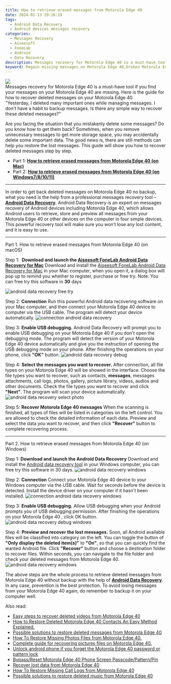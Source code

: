 ```yaml
---
title: How to retrieve erased messages from Motorola Edge 40
date: 2024-02-13 19:16:19
tags: 
  - Android Data Recovery
  - Android devices messages recovery
categories: 
  - Messages Recovery
  - Aiseesoft
  - FoneLab
  - Android
  - Data Recovery
description: Messages recovery for Motorola Edge 40 is a must-have tool if you find your messages on your Motorola Edge 40 are missing. Here is the guide for how to recover deleted messages on your Motorola Edge 40.
keyword: Regain missing messages on Motorola Edge 40,broken Motorola Edge 40 messages recovery solution,broken Motorola Edge 40 text messages recovery solution,Unerase messages from Motorola Edge 40,Motorola Edge 40 messages retrieval,Recover deleted messages,restore messages when deleted in Motorola Edge 40,my messages deleted from Motorola Edge 40 how to undo messages,Motorola Edge 40 messages disappear,Motorola Edge 40 issues with messages deleted,recover deleted messages 2018 for Motorola Edge 40,Motorola Edge 40 reset but recover messages
---
```


<img src="https://img0mobiles.techidaily.com/images/best-assets/devices/motorola/motorola-edge-40/2.jpg" class="atpl-imgstyle"  />

<div class="atpl-content atpl-for-fonelab-android recover-messages">

<div class="atpl-post-description-part-1">
Messages recovery for Motorola Edge 40 is a must-have tool if you find your messages on your Motorola Edge 40 are missing. Here is the guide for how to recover deleted messages on your Motorola Edge 40.
</div>




<div class="atpl-post-description-part-2">
<div class="tpl-content-sub-paragraph-question">
  "Yesterday, I deleted many important ones while managing messages. I don't have a habit to backup messages. Is there any simple way to recover these deleted messages?"
</div>
<div class="tpl-content-sub-paragraph-content">
<p>
  Are you facing the situation that you mistakenly delete some messages? Do you know how to get them back? Sometimes, when you remove unnecessary messages to get more storage space, you may accidentally delete some important data. The good news is, there are still methods can help you restore the lost messages. This guide will show you how to recover deleted messages step by step.
</p>
</div>
</div>

<ul>
  <li>Part 1: <strong><a href="#p1">How to retrieve erased messages from Motorola Edge 40 (on Mac)</a></strong></li>
  <li>Part 2: <strong><a href="#p2">How to retrieve erased messages from Motorola Edge 40 (on Windows7/8/10/11)</a></strong></li>
</ul>

<hr>
<div class="atpl-post-description-part-3">
<div class="tpl-content-sub-paragraph-normal">
  <p>
      In order to get back deleted messages on Motorola Edge 40 no backup, what you need is the help from a professional messages recovery tool – <a href="https://tools.techidaily.com/aiseesoft-android-data-recovery/" target="_blank" rel="noopener"><strong>Android Data Recovery</strong></a>. Android Data Recovery is an expert on messages recovery of Android devices including Motorola Edge 40, which allows Android users to retrieve, store and preview all messages from your Motorola Edge 40 or other devices on the computer in four simple devices. This powerful recovery tool will make sure you won’t lose any lost content, and it is easy to use.
  </p>
</div>
</div>


<!-- Part 1 -->
<a id="p1" name="p1" ></a><hr>

<div>
  <span class="atpl-step-part-style">Part 1. How to retrieve erased messages from Motorola Edge 40 (on macOS)</span>
</div>  

<span class="atpl-stepstyle-a"><span>Step 1: </span></span> <strong>Download and launch the <a href="https://tools.techidaily.com/aiseesoft-android-data-recovery-for-mac/" target="_blank" rel="noopener">Aiseesoft FoneLab Android Data Recovery for Mac</a></strong>
Download and install the <a href="https://tools.techidaily.com/aiseesoft-android-data-recovery-for-mac/" target="_blank" rel="noopener">Aiseesoft FoneLab Android Data Recovery for Mac</a> in your Mac computer, when you open it, a dialog box will pop up to remind you whether to register, purchase or free try.
Note: You can free try this software in <strong>30</strong> days

<img src="https://tools.techidaily.com/images/apps/aiseesoft/android-data-recovery/mac-free-try.png" class="atpl-imgstyle" alt="android data recovery free try" />

<span class="atpl-stepstyle-a"><span>Step 2: </span></span> <strong>Connection</strong>
Run this powerful Android data recovering software on your Mac computer, and then connect your Motorola Edge 40 device to computer via the USB cable. The program will detect your device automatically.
<img src="https://tools.techidaily.com/images/apps/aiseesoft/android-data-recovery/mac-connection-interface.jpg" class="atpl-imgstyle" alt="connection android data recovery" />

<span class="atpl-stepstyle-a"><span>Step 3: </span></span> <strong>Enable USB debugging.</strong>
Android Data Recovery will prompt you to enable USB debugging on your Motorola Edge 40  if you don't open the debugging mode. The program will detect the version of your Motorola Edge 40 device automatically and give you the instruction of opening the USB debugging mode on your phone. After finishing the operations on your phone, click <strong>"OK"</strong> button.
<img src="https://tools.techidaily.com/images/apps/aiseesoft/android-data-recovery/mac-android-usb-debug.jpg"  class="atpl-imgstyle" alt="android data recovery debug" />

<span class="atpl-stepstyle-a"><span>Step 4: </span></span> <strong>Select the messages you want to recover.</strong>
After connection, all file types on your Motorola Edge 40 will be showed in the interface. Choose the file types you want to recover, such as contacts, <strong>messages</strong>, messages attachments, call logs, photos, gallery, picture library, videos, audios and other documents. Check the file types you want to recover and click  <b>"Next"</b>. The program will scan your device automatically.
<img src="https://tools.techidaily.com/images/apps/aiseesoft/android-data-recovery/mac-choose-type-messages.jpg" class="atpl-imgstyle" alt="android data recovery select photo" />

<span class="atpl-stepstyle-a"><span>Step 5: </span></span> <strong>Recover Motorola Edge 40 messages</strong>
When the scanning is finished, all types of files will be listed in categories on the left control. You are allowed to check the detailed information of each data. Preview and select the data you want to recover, and then click <b>"Recover"</b> button to complete recovering process.

<a id="p2" name="p2"></a><hr>

<div class="atpl-step-part-style">Part 2. How to retrieve erased messages from Motorola Edge 40 (on Windows)</div>

<span class="atpl-stepstyle-a"><span>Step 1: </span></span> <strong>Download and launch the Android Data Recovery</strong>
Download and install the <a href="https://tools.techidaily.com/aiseesoft-android-data-recovery-for-win/" target="_blank" rel="noopener">Android data recovery tool</a> in your Windows computer, you can free try this software in 30 days.
<img src="https://tools.techidaily.com/images/apps/aiseesoft/android-data-recovery/win-start-interface.png"  class="atpl-imgstyle" alt="android data recovery windows" />

<span class="atpl-stepstyle-a"><span>Step 2: </span></span> <strong>Connection</strong>
Connect your Motorola Edge 40 device to your Windows computer via the USB cable. Wait for seconds before the device is detected. Install the device driver on your computer if it hasn't been installed.
<img src="https://tools.techidaily.com/images/apps/aiseesoft/android-data-recovery/win-connection-interface.png" class="atpl-imgstyle" alt="connection android data recovery windows" />

<span class="atpl-stepstyle-a"><span>Step 3: </span></span> <strong>Enable USB debugging.</strong>
Allow USB debugging when your Android prompts you of USB debugging permission. After finishing the operations on your Motorola Edge 40 , click OK button.
<img src="https://tools.techidaily.com/images/apps/aiseesoft/android-data-recovery/win-android-usb-debug.png" class="atpl-imgstyle" alt="android data recovery debug windows" />

<span class="atpl-stepstyle-a"><span>Step 4: </span></span> <strong>Preview and recover the lost messages.</strong>
Soon, all Android available files will be classified into category on the left. You can toggle the button of <b>"Only display the deleted item(s)"</b> to <b>"On"</b>, so that you can quickly find the wanted Android file. Click <b>"Recover"</b> button and choose a destination folder to recover files. Within seconds, you can navigate to the file folder and check your deleted messages from Motorola Edge 40.
<img src="https://tools.techidaily.com/images/apps/aiseesoft/android-data-recovery/win-recover-messages.jpg" class="atpl-imgstyle" alt="android data recovery windows" />

<div class="atpl-post-description-part-4">
<div class="tpl-content-sub-paragraph-normal">
    <p>
        The above steps are the whole process to retrieve deleted messages from Motorola Edge 40 without backup with the help of <a href="https://tools.techidaily.com/aiseesoft-android-data-recovery/" target="_blank" rel="noopener"><strong>Android Data Recovery</strong></a>. In any case, prevention is the best protection. To avoid losing messages from your Motorola Edge 40 again, do remember to backup it on your computer well.
    </p>
</div>
</div>

<ins class="adsbygoogle"
     style="display:block"
     data-ad-client="ca-pub-7571918770474297"
     data-ad-slot="8358498916"
     data-ad-format="auto"
     data-full-width-responsive="true"></ins>

<span class="atpl-alsoreadstyle">Also read:</span>
<div><ul>
<li><a href="/easy-steps-to-recover-deleted-videos-from-motorola-edge-40-by-fonelab-android-recover-video/" target="_blank" rel="noopener"><u>Easy steps to recover deleted videos from Motorola Edge 40</u></a></li>
<li><a href="/how-to-restore-deleted-motorola-edge-40-contacts-an-easy-method-explained-by-fonelab-android-recover-contacts/" target="_blank" rel="noopener"><u>How to Restore Deleted Motorola Edge 40 Contacts  An Easy Method Explained.</u></a></li>
<li><a href="/possible-solutions-to-restore-deleted-messages-from-motorola-edge-40-by-fonelab-android-recover-messages/" target="_blank" rel="noopener"><u>Possible solutions to restore deleted messages from Motorola Edge 40</u></a></li>
<li><a href="/how-to-restore-missing-photos-files-from-motorola-edge-40-by-fonelab-android-recover-photos/" target="_blank" rel="noopener"><u>How To  Restore Missing Photos Files from Motorola Edge 40.</u></a></li>
<li><a href="/complete-guide-for-recovering-pictures-files-on-motorola-edge-40-by-fonelab-android-recover-pictures/" target="_blank" rel="noopener"><u>Complete guide for recovering pictures files on Motorola Edge 40.</u></a></li>
<li><a href="/unlock-android-phone-if-you-forget-the-motorola-edge-40-password-or-pattern-lock-by-drfone-android-unlock-android-unlock/" target="_blank" rel="noopener"><u>Unlock android phone if you forget the Motorola Edge 40 password or pattern lock</u></a></li>
<li><a href="/bypass-reset-motorola-edge-40-phone-screen-passcode-pattern-pin-by-drfone-android-unlock-android-unlock/" target="_blank" rel="noopener"><u>Bypass/Reset Motorola Edge 40 Phone Screen Passcode/Pattern/Pin</u></a></li>
<li><a href="/recover-lost-data-from-motorola-edge-40-by-fonelab-android-recover-data/" target="_blank" rel="noopener"><u>Recover lost data from Motorola Edge 40</u></a></li>
<li><a href="/how-to-restore-missing-call-logs-from-motorola-edge-40-by-fonelab-android-recover-call-logs/" target="_blank" rel="noopener"><u>How To  Restore Missing Call Logs from Motorola Edge 40</u></a></li>
<li><a href="/possible-solutions-to-restore-deleted-music-from-motorola-edge-40-by-fonelab-android-recover-music/" target="_blank" rel="noopener"><u>Possible solutions to restore deleted music from Motorola Edge 40</u></a></li>
</ul></div>

</div>
